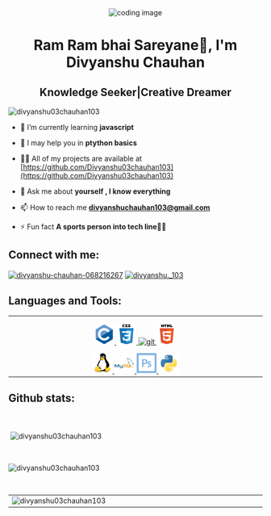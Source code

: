 <div align = center>
<img src="https://blog.ed.ted.com/wp-content/uploads/2019/09/TLAC_Trailer_Thumb_Blog2.jpg" alt="coding image" align="centre" width="350">
</div>
<h1 align="center"><b>Ram Ram bhai Sareyane👋</b>, I'm Divyanshu Chauhan</h1>
<h2 align="center">Knowledge Seeker|Creative Dreamer</h2>


<p align="left"> <img src="https://komarev.com/ghpvc/?username=divyanshu03chauhan103&label=Profile%20views&color=0e75b6&style=flat" alt="divyanshu03chauhan103" /> </p>

- 🌱 I’m currently learning **javascript**

- 🤝 I may help you in **ptython basics**

- 👨‍💻 All of my projects are available at [https://github.com/Divyanshu03chauhan103](https://github.com/Divyanshu03chauhan103)

- 💬 Ask me about **yourself , I know everything**

- 📫 How to reach me **divyanshuchauhan103@gmail.com**

- ⚡ Fun fact **A sports person into tech line🙂🤫**

<h2 align="left">Connect with me:</h2>
<p align="left">
<a href="https://linkedin.com/in/divyanshu-chauhan-068216267" target="blank"><img align="center" src="https://raw.githubusercontent.com/rahuldkjain/github-profile-readme-generator/master/src/images/icons/Social/linked-in-alt.svg" alt="divyanshu-chauhan-068216267" height="30" width="40" /></a>
<a href="https://instagram.com/divyanshu._103" target="blank"><img align="center" src="https://raw.githubusercontent.com/rahuldkjain/github-profile-readme-generator/master/src/images/icons/Social/instagram.svg" alt="divyanshu._103" height="30" width="40" /></a>
</p>

<h2 align="left">Languages and Tools:</h2>
<table><tr><td valign="top" width="33%">



<div align="center">  
  

 
<a href="https://www.cprogramming.com/" target="_blank" rel="noreferrer"> <img src="https://raw.githubusercontent.com/devicons/devicon/master/icons/c/c-original.svg" alt="c" width="40" height="40"/> </a> <a href="https://www.w3schools.com/css/" target="_blank" rel="noreferrer"> <img src="https://raw.githubusercontent.com/devicons/devicon/master/icons/css3/css3-original-wordmark.svg" alt="css3" width="40" height="40"/> </a> <a href="https://git-scm.com/" target="_blank" rel="noreferrer"> 
  <img src="https://www.vectorlogo.zone/logos/git-scm/git-scm-icon.svg" alt="git" width="40" height="40"/> </a>
  <a href="https://www.w3.org/html/" target="_blank" rel="noreferrer"> <img src="https://raw.githubusercontent.com/devicons/devicon/master/icons/html5/html5-original-wordmark.svg" alt="html5" width="40" height="40"/> </a> 
  <div><a href="https://www.linux.org/" target="_blank" rel="noreferrer">
    <img src="https://raw.githubusercontent.com/devicons/devicon/master/icons/linux/linux-original.svg" alt="linux" width="40" height="40"/> </a> <a href="https://www.mysql.com/" target="_blank" rel="noreferrer"> <img src="https://raw.githubusercontent.com/devicons/devicon/master/icons/mysql/mysql-original-wordmark.svg" alt="mysql" width="40" height="40"/> </a> <a href="https://www.photoshop.com/en" target="_blank" rel="noreferrer"> <img src="https://raw.githubusercontent.com/devicons/devicon/master/icons/photoshop/photoshop-line.svg" alt="photoshop" width="40" height="40"/> </a> <a href="https://www.python.org" target="_blank" rel="noreferrer"> <img src="https://raw.githubusercontent.com/devicons/devicon/master/icons/python/python-original.svg" alt="python" width="40" height="40"/> </a> 
    </div>
</td></tr></table> 
<h2>

   Github stats:</h2>
<table>
  <tr>
    <td valign="top" width="33%">
<div align=center>
  <img align="left" src="https://github-readme-stats.vercel.app/api/top-langs?username=divyanshu03chauhan103&show_icons=true&locale=en&layout=compact&theme=gotham" alt="divyanshu03chauhan103" /></div></td>
</br>

<p>&nbsp;<img align="center" src="https://github-readme-stats.vercel.app/api?username=divyanshu03chauhan103&show_icons=true&locale=en&theme=gotham" alt="divyanshu03chauhan103" /></p>
</br>

<p><img align="center" height="180em" src="https://github-readme-streak-stats.herokuapp.com/?user=divyanshu03chauhan103&theme=gotham" alt="divyanshu03chauhan103" /></p>
</br>

</td></tr>
</table>


